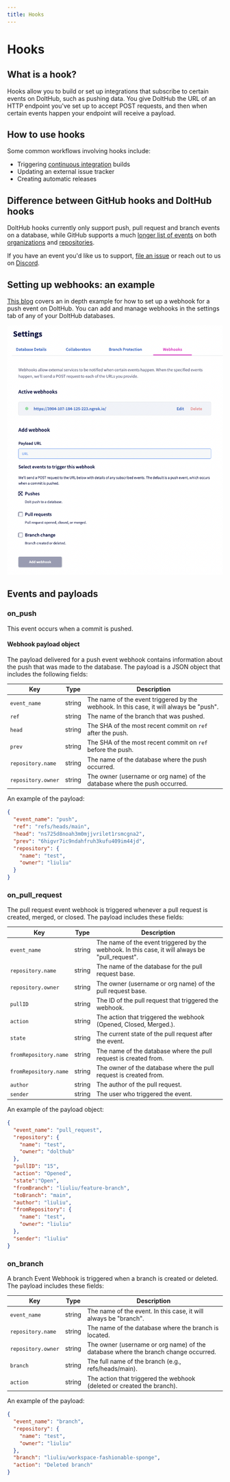```yaml
---
title: Hooks
---
```


# Hooks

## What is a hook?

Hooks allow you to build or set up integrations that subscribe to certain events on
DoltHub, such as pushing data. You give DoltHub the URL of an HTTP endpoint you've set up
to accept POST requests, and then when certain events happen your endpoint will receive a
payload.

## How to use hooks

Some common workflows involving hooks include:

- Triggering [continuous integration](https://en.wikipedia.org/wiki/Continuous_integration) builds
- Updating an external issue tracker
- Creating automatic releases

## Difference between GitHub hooks and DoltHub hooks

DoltHub hooks currently only support push, pull request and branch events on a database, while GitHub supports a
much [longer list of
events](https://docs.github.com/en/developers/webhooks-and-events/webhooks/webhook-events-and-payloads)
on both [organizations](https://docs.github.com/en/rest/orgs/webhooks) and
[repositories](https://docs.github.com/en/rest/repos#webhooks).

If you have an event you'd like us to support, [file an issue](https://github.com/dolthub/dolthub-issues/issues/new?assignees=tbantle22&labels=enhancement&template=feature_request.md&title=) or reach out to us on [Discord](https://discord.gg/s8uVgc3).

## Setting up webhooks: an example

[This blog](https://www.dolthub.com/blog/2020-04-08-data-ci-with-dolthub-webhooks/) covers
an in depth example for how to set up a webhook for a push event on DoltHub. You can add
and manage webhooks in the settings tab of any of your DoltHub databases.

![](../../../.gitbook/assets/dolthub-webhooks.png)

## Events and payloads

### on_push

This event occurs when a commit is pushed.

#### Webhook payload object

The payload delivered for a push event webhook contains information about the push that was made to the database. The payload is a JSON object that includes the following fields:

| Key                | Type   | Description                                                                               |
| ------------------ | ------ | ----------------------------------------------------------------------------------------- |
| `event_name`       | string | The name of the event triggered by the webhook. In this case, it will always be "push".   |
| `ref`              | string | The name of the branch that was pushed.                                                   |
| `head`             | string | The SHA of the most recent commit on `ref` after the push.                                |
| `prev`             | string | The SHA of the most recent commit on `ref` before the push.                               |
| `repository.name`  | string | The name of the database where the push occurred.                                         |
| `repository.owner` | string | The owner (username or org name) of the database where the push occurred.                 |

An example of the payload:

```json
{
  "event_name": "push",
  "ref": "refs/heads/main",
  "head": "ns725d8noah3m0mjjvrilet1rsmcgna2",
  "prev": "6higvr7ic9ndahfruh3kufu409im44jd",
  "repository": {
    "name": "test",
    "owner": "liuliu"
  }
}
```

### on_pull_request

The pull request event webhook is triggered whenever a pull request is created, merged, or closed. The payload includes these fields:

| Key                            | Type   | Description                                                                                       |
| ------------------------------ | ------ | ------------------------------------------------------------------------------------------------- |
| `event_name`                   | string | The name of the event triggered by the webhook. In this case, it will always be "pull_request".   |
| `repository.name`              | string | The name of the database for the pull request base.                                               |
| `repository.owner`             | string | The owner (username or org name) of the pull request base.                                        |
| `pullID`                       | string | The ID of the pull request that triggered the webhook.                                            |
| `action`                       | string | The action that triggered the webhook (Opened, Closed, Merged.).                                  |
| `state`                        | string | The current state of the pull request after the event.                                            |
| `fromRepository.name`          | string | The name of the database where the pull request is created from.                                  |
| `fromRepository.name`          | string | The owner of the database where the pull request is created from.                                 |
| `author`                       | string | The author of the pull request.                                                                   |
| `sender`                       | string | The user who triggered the event.                                                                 |

An example of the payload object:

```json
{
  "event_name": "pull_request",
  "repository": {
    "name": "test",
    "owner": "dolthub"
  },
  "pullID": "15",
  "action": "Opened",
  "state":"Open",
  "fromBranch": "liuliu/feature-branch",
  "toBranch": "main",
  "author": "liuliu",
  "fromRepository": {
    "name": "test",
    "owner": "liuliu"
  },
  "sender": "liuliu"
}
```

### on_branch

A branch Event Webhook is triggered when a branch is created or deleted. The payload includes these fields:

| Key                | Type   | Description                                                                        |
| ------------------ | ------ | ---------------------------------------------------------------------------------- |
| `event_name	`      | string | The name of the event. In this case, it will always be "branch".                   |
| `repository.name`  | string | The name of the database where the branch is located.                              |
| `repository.owner` | string | The owner (username or org name) of the database where the branch change occurred. |
| `branch`           | string | The full name of the branch (e.g., refs/heads/main).                               |
| `action`           | string | The action that triggered the webhook (deleted or created the branch).             |

An example of the payload:

```json
{
  "event_name": "branch",
  "repository": {
    "name": "test",
    "owner": "liuliu"
  },
  "branch": "liuliu/workspace-fashionable-sponge",
  "action": "Deleted branch"
}
```

